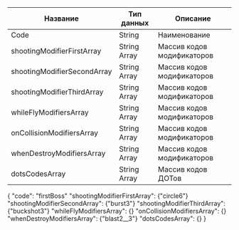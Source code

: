 
| Название                    | Тип данных   | Описание                   |
| --------------------------- | ------------ | -------------------------- |
| Code                        | String       | Наименование               |
| shootingModifierFirstArray  | String Array | Массив кодов модификаторов |
| shootingModifierSecondArray | String Array | Массив кодов модификаторов |
| shootingModifierThirdArray  | String Array | Массив кодов модификаторов |
| whileFlyModifiersArray      | String Array | Массив кодов модификаторов |
| onCollisionModifiersArray   | String Array | Массив кодов модификаторов |
| whenDestroyModifiersArray   | String Array | Массив кодов модификаторов |
| dotsCodesArray              | String Array | Массив кодов ДОТов         |



{
"code": "firstBoss"
"shootingModifierFirstArray": {"circle6"}
"shootingModifierSecondArray": {"burst3"}
"shootingModifierThirdArray": {"buckshot3"}
"whileFlyModifiersArray": {}
"onCollisionModifiersArray": {}
"whenDestroyModifiersArray": {"blast2__3"}
"dotsCodesArray": {}
}